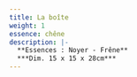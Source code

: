 ```yaml
---
title: La boîte
weight: 1
essence: chêne
description: |-
  **Essences : Noyer - Frêne**
  ***Dim. 15 x 15 x 28cm***
---
```

